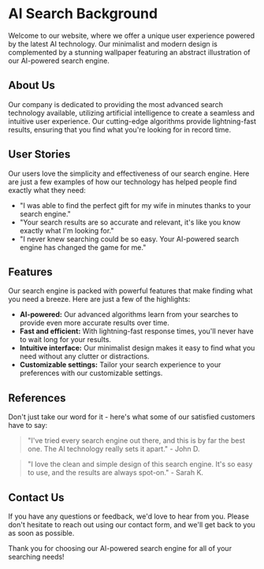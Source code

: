 <!--font:Great Vibes-->

# AI Search Background

<!--font:Barlow Condensed-->

Welcome to our website, where we offer a unique user experience powered by the latest AI technology. Our minimalist and modern design is complemented by a stunning wallpaper featuring an abstract illustration of our AI-powered search engine.

## About Us

Our company is dedicated to providing the most advanced search technology available, utilizing artificial intelligence to create a seamless and intuitive user experience. Our cutting-edge algorithms provide lightning-fast results, ensuring that you find what you're looking for in record time.

## User Stories

Our users love the simplicity and effectiveness of our search engine. Here are just a few examples of how our technology has helped people find exactly what they need:

-   "I was able to find the perfect gift for my wife in minutes thanks to your search engine."
-   "Your search results are so accurate and relevant, it's like you know exactly what I'm looking for."
-   "I never knew searching could be so easy. Your AI-powered search engine has changed the game for me."

## Features

Our search engine is packed with powerful features that make finding what you need a breeze. Here are just a few of the highlights:

-   **AI-powered:** Our advanced algorithms learn from your searches to provide even more accurate results over time.
-   **Fast and efficient:** With lightning-fast response times, you'll never have to wait long for your results.
-   **Intuitive interface:** Our minimalist design makes it easy to find what you need without any clutter or distractions.
-   **Customizable settings:** Tailor your search experience to your preferences with our customizable settings.

## References

Don't just take our word for it - here's what some of our satisfied customers have to say:

> "I've tried every search engine out there, and this is by far the best one. The AI technology really sets it apart." - John D.

> "I love the clean and simple design of this search engine. It's so easy to use, and the results are always spot-on." - Sarah K.

## Contact Us

If you have any questions or feedback, we'd love to hear from you. Please don't hesitate to reach out using our contact form, and we'll get back to you as soon as possible.

Thank you for choosing our AI-powered search engine for all of your searching needs!

<!--

Write me content for website with wallpaper which alt text is:

"A wallpaper featuring an abstract illustration of an AI-powered search engine, with a minimalist and modern design."

The name/title of the page should not be 1:1 copy of the alt text but rather a real content of the website which is using this wallpaper.

- Use markdown format
- Start with heading
- Heading should be short and concise
- The content should look like a real website
- The website should not be about the wallpaper, wallpaper is just a related background
- Heading should be contain work "wallpaper" or "background"
- Include real sections like references, contact, user stories, etc. use things relevant to the page purpose.
- Feel free to use structure like headings, bullets, numbering, blockquotes, paragraphs, horizontal lines, etc.
- You can use formatting like bold or _italic_
- You can include UTF-8 emojis
- Links should be only #hash anchors (and you can refer to the document itself)
- Do not include images


---


# AI-Powered Search Engine Background

Welcome to our website, where we offer a unique user experience powered by the latest AI technology. Our minimalist and modern design is complemented by a stunning wallpaper featuring an abstract illustration of our AI-powered search engine.

## About Us

Our company is dedicated to providing the most advanced search technology available, utilizing artificial intelligence to create a seamless and intuitive user experience. Our cutting-edge algorithms provide lightning-fast results, ensuring that you find what you're looking for in record time.

## User Stories

Our users love the simplicity and effectiveness of our search engine. Here are just a few examples of how our technology has helped people find exactly what they need:

- "I was able to find the perfect gift for my wife in minutes thanks to your search engine."
- "Your search results are so accurate and relevant, it's like you know exactly what I'm looking for."
- "I never knew searching could be so easy. Your AI-powered search engine has changed the game for me."

## Features

Our search engine is packed with powerful features that make finding what you need a breeze. Here are just a few of the highlights:

- **AI-powered:** Our advanced algorithms learn from your searches to provide even more accurate results over time.
- **Fast and efficient:** With lightning-fast response times, you'll never have to wait long for your results.
- **Intuitive interface:** Our minimalist design makes it easy to find what you need without any clutter or distractions.
- **Customizable settings:** Tailor your search experience to your preferences with our customizable settings.

## References

Don't just take our word for it - here's what some of our satisfied customers have to say:

> "I've tried every search engine out there, and this is by far the best one. The AI technology really sets it apart." - John D.

> "I love the clean and simple design of this search engine. It's so easy to use, and the results are always spot-on." - Sarah K.

## Contact Us

If you have any questions or feedback, we'd love to hear from you. Please don't hesitate to reach out using our contact form, and we'll get back to you as soon as possible.

Thank you for choosing our AI-powered search engine for all of your searching needs!

-->
